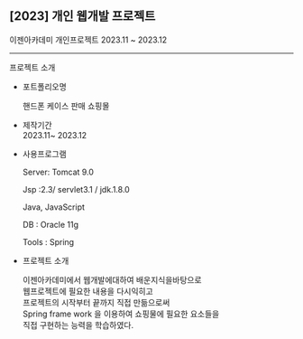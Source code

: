 ## [2023] 개인 웹개발 프로젝트

이젠아카데미 개인프로젝트 
2023.11 ~ 2023.12


---------------------------------------------------
프로젝트 소개

+ 포트폴리오명 <br>


  핸드폰 케이스 판매 쇼핑몰

+ 제작기간 <br>
 2023.11~ 2023.12

+ 사용프로그램 <br>


   Server: Tomcat 9.0

  
   Jsp :2.3/ servlet3.1 / jdk.1.8.0

  
   Java, JavaScript

  
   DB : Oracle 11g

  
   Tools : Spring

  
  
+ 프로젝트 소개 <br>


  이젠아카데미에서 웹개발에대하여 배운지식을바탕으로<br>
  웹프로젝트에 필요한 내용을 다시익히고<br>
  프로젝트의 시작부터 끝까지 직접 만듦으로써<br>
  Spring frame work 을 이용하여 쇼핑물에 필요한 요소들을<br>
  직접 구현하는 능력을 학습하였다.



  
